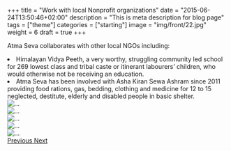 +++
title = "Work with local Nonprofit organizations"
date = "2015-06-24T13:50:46+02:00"
description = "This is meta description for blog page"
tags = ["theme"]
categories = ["starting"]
image = "img/front/22.jpg"
weight = 6
draft = true
+++

Atma Seva collaborates with other local NGOs including:
 
 <li> Himalayan Vidya Peeth, a very worthy, struggling community led school for 269 lowest class and tribal caste or itinerant labourers’ children, who would otherwise not be receiving an education. 
 <li> Atma Seva has been involved with Asha Kiran Sewa Ashram since 2011 providing food rations, gas, bedding, clothing and medicine for 12 to 15 neglected, destitute, elderly and disabled people in basic shelter. 
 


 <div id="carouselExampleControls" class="carousel slide" data-ride="carousel" >
            <div class="carousel-inner">
              <div class="carousel-item active">
                <img src="/img/front/1.jpg" class="d-block w-100" alt="...">
              </div> 
              <div class="carousel-item"> 
                <img src="/img/front/2.jpg" class="d-block w-100" alt="...">
              </div>
               <div class="carousel-item"> 
                <img src="/img/front/3.jpg" class="d-block w-100" alt="...">
              </div>
               <div class="carousel-item"> 
                <img src="/img/front/4.jpg" class="d-block w-100" alt="...">
              </div>
               <div class="carousel-item"> 
                <img src="/img/front/5.jpg" class="d-block w-100" alt="...">
              </div>    
            </div><!--end-->
            <a class="carousel-control-prev" href="#carouselExampleControls" role="button" data-slide="prev">
              <span class="carousel-control-prev-icon" aria-hidden="true"></span>
              <span class="sr-only">Previous</span>
            </a>
            <a class="carousel-control-next" href="#carouselExampleControls" role="button" data-slide="next">
              <span class="carousel-control-next-icon" aria-hidden="true"></span>
              <span class="sr-only">Next</span>
            </a>
          </div>
